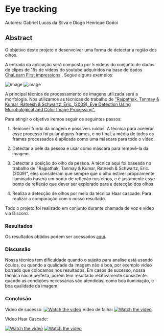 # Eye tracking
Autores: Gabriel Lucas da Silva e Diogo Henrique Godoi

## Abstract
O objetivo deste projeto é desenvolver uma forma de detectar a região dos olhos. 

A entrada da aplicação será composta por 5 vídeos do conjunto de dados de clipes de 15s de vídeos do youtube adquiridos na base de dados [ChaLearn First impressions](https://chalearnlap.cvc.uab.cat/dataset/20/description/) . Segue alguns exemplos:


![image](https://user-images.githubusercontent.com/29693842/120404422-53f10a00-c314-11eb-852e-04eab7238944.png)
![image](https://user-images.githubusercontent.com/29693842/120404436-5ce1db80-c314-11eb-9e6b-205332b798f9.png)

A principal técnica de processamento de imagens utilizada será a morfologia. Nós utilizamos as técnicas do trabalho de [ "Rajpathak, Tanmay & Kumar, Ratnesh & Schwartz, Eric. (2009). Eye Detection Using Morphological and Color Image Processing".](https://www.researchgate.net/publication/237415739_Eye_Detection_Using_Morphological_and_Color_Image_Processing)


Para atingir o objetivo iremos seguir os seguintes passos:

  1. Remover fundo da imagem e possíveis ruídos. A técnica para acelerar esse processo foi pular alguns frames, e no final, a média de todos os frames processados é aplicada como uma máscara para todo o vídeo.
  
  2. Detectar a pele da pessoa e usar como máscara para removê-la da imagem.
  
  3. Detectar a posição do olho da pessoa. A técnica aqui foi baseada no trabalho de "Rajpathak, Tanmay & Kumar, Ratnesh & Schwartz, Eric. (2009)", eles consideram que sempre que o olho estiver própriamente iluminado haverá um ponto de reflexão nos olhos, e é justamente esse ponto de reflexão que dever ser explorado para a detecção dos olhos. 
  
  4. Realiza a detecção de olhos por meio da técnica Haar cascade. Para realizar a comparação com o nosso resultado.

  Todo o projeto foi realizado em conjunto durante chamada de voz e vídeo via Discord.
  
### Resultados
  Os resultados obtidos podem ser acessados [aqui](https://drive.google.com/drive/folders/12ZARRIYUNgqI2m7p3n1iCw50Ml1KOO57?usp=sharing).
### Discussão
  Nossa técnica tem dificuldade quando o sujeito para analise está usando óculos, ou quando a qualidade da imagem não é boa, por exemplo vídeo borrado que colocamos nos resultados. Em casos de sucesso, nossa técnica não é perfeita, porém tem resultado relativamente consistente quando as condições necessárias são atendidas, como boa iluminação, e boa qualidade da imagem.
### Conclusão
  Video de sucesso: 
  [![Watch the video](https://github.com/Gls-Facom/Image_Processing_Final_Project/blob/main/videos/imgSucesso1.png)](https://drive.google.com/file/d/1FYnXcqsiNtxLn2VF7rBq8q-aVv-39xc5/view?usp=sharing) Video de falha: 
  [![Watch the video](https://github.com/Gls-Facom/Image_Processing_Final_Project/blob/main/videos/imgFalha1.png)](https://drive.google.com/file/d/1OZarG-EaNgdGItou_Z2lOfMR4TJpaoqW/view?usp=sharing)

  
  Video Haar Cascade:
  
  [![Watch the video](https://github.com/Gls-Facom/Image_Processing_Final_Project/blob/main/videos/imgHaar1.png)](https://drive.google.com/file/d/1oxl4FKvf88SptaDo6YeJPe3Nq1iDkePI/view?usp=sharing)  [![Watch the video](https://github.com/Gls-Facom/Image_Processing_Final_Project/blob/main/videos/imgHaar2.png)](https://drive.google.com/file/d/1OZarG-EaNgdGItou_Z2lOfMR4TJpaoqW/view?usp=sharing)
  



